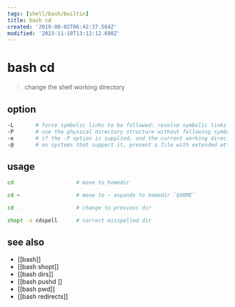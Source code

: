 ```yaml
---
tags: [shell/bash/builtin]
title: bash cd
created: '2019-08-02T06:42:37.564Z'
modified: '2023-11-18T13:12:12.690Z'
---
```


# bash cd

> change the shell working directory

## option

```sh
-L       # force symbolic links to be followed: resolve symbolic links in DIR after processing instances of `..'
-P       # use the physical directory structure without following symbolic links: resolve symbolic links in DIR before processing instances of `..'
-e       # if the -P option is supplied, and the current working directory cannot be determined successfully, exit with a non-zero status
-@       # on systems that support it, present a file with extended attributes as a directory containing the file attributes
```

## usage

```sh
cd                    # move to homedir

cd ~                  # move to ~ expands to homedir `$HOME`

cd -                  # change to previous dir

shopt -s cdspell      # correct misspelled dir
```

## see also

- [[bash]] 
- [[bash shopt]] 
- [[bash dirs]] 
- [[bash pushd ]] 
- [[bash pwd]]
- [[bash redirects]]
